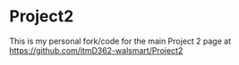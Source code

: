 # Project2
This is my personal fork/code for the main Project 2 page at https://github.com/itmD362-walsmart/Project2 
